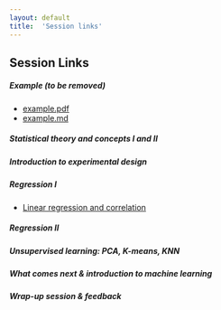 ```yaml
---
layout: default
title:  'Session links'
---
```


## Session Links

##### Example (to be removed)
- [example.pdf](session-example/session-example.pdf)
- [example.md](session-example/session-example.md)
##### Statistical theory and concepts I and II
##### Introduction to experimental design
##### Regression I
- [Linear regression and correlation](session-regression-I/session-regression-I.md)
##### Regression II
##### Unsupervised learning: PCA, K-means, KNN
##### What comes next & introduction to machine learning
##### Wrap-up session & feedback
